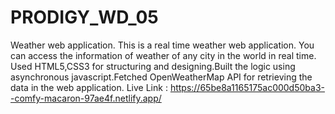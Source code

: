 # PRODIGY_WD_05
Weather web application. This is a real time weather web application. You can access the information of weather of any city in the world in real time. Used HTML5,CSS3 for structuring and designing.Built the logic using asynchronous javascript.Fetched OpenWeatherMap API for retrieving the data in the web application.
Live Link : https://65be8a1165175ac000d50ba3--comfy-macaron-97ae4f.netlify.app/
